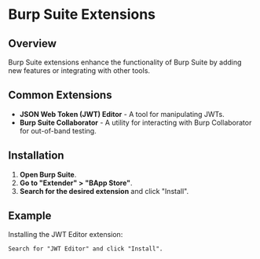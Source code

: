 
# Burp Suite Extensions

## Overview
Burp Suite extensions enhance the functionality of Burp Suite by adding new features or integrating with other tools.

## Common Extensions
- **JSON Web Token (JWT) Editor** - A tool for manipulating JWTs.
- **Burp Suite Collaborator** - A utility for interacting with Burp Collaborator for out-of-band testing.

## Installation
1. **Open Burp Suite**.
2. **Go to "Extender" > "BApp Store"**.
3. **Search for the desired extension** and click "Install".

## Example
Installing the JWT Editor extension:
```plaintext
Search for "JWT Editor" and click "Install".

